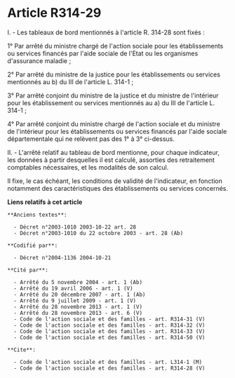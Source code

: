 # Article R314-29

I. - Les tableaux de bord mentionnés à l'article R. 314-28 sont fixés :

1° Par arrêté du ministre chargé de l'action sociale pour les établissements ou services financés par l'aide sociale de
l'Etat ou les organismes d'assurance maladie ;

2° Par arrêté du ministre de la justice pour les établissements ou services mentionnés au b) du III de l'article L. 314-1 ;

3° Par arrêté conjoint du ministre de la justice et du ministre de l'intérieur pour les établissement ou services mentionnés
au a) du III de l'article L. 314-1 ;

4° Par arrêté conjoint du ministre chargé de l'action sociale et du ministre de l'intérieur pour les établissements ou
services financés par l'aide sociale départementale qui ne relèvent pas des 1° à 3° ci-dessus.

II. - L'arrêté relatif au tableau de bord mentionne, pour chaque indicateur, les données à partir desquelles il est calculé,
assorties des retraitement comptables nécessaires, et les modalités de son calcul.

Il fixe, le cas échéant, les conditions de validité de l'indicateur, en fonction notamment des caractéristiques des
établissements ou services concernés.

**Liens relatifs à cet article**

	**Anciens textes**:

	  - Décret n°2003-1010 2003-10-22 art. 28
	  - Décret n°2003-1010 du 22 octobre 2003 - art. 28 (Ab)

	**Codifié par**:

	  - Décret n°2004-1136 2004-10-21

	**Cité par**:

	  - Arrêté du 5 novembre 2004 - art. 1 (Ab)
	  - Arrêté du 19 avril 2006 - art. 1 (V)
	  - Arrêté du 20 décembre 2007 - art. 1 (Ab)
	  - Arrêté du 9 juillet 2009 - art. 1 (V)
	  - Arrêté du 28 novembre 2013 - art. 1 (V)
	  - Arrêté du 28 novembre 2013 - art. 6 (V)
	  - Code de l'action sociale et des familles - art. R314-31 (V)
	  - Code de l'action sociale et des familles - art. R314-32 (V)
	  - Code de l'action sociale et des familles - art. R314-33 (V)
	  - Code de l'action sociale et des familles - art. R314-50 (V)

	**Cite**:

	  - Code de l'action sociale et des familles - art. L314-1 (M)
	  - Code de l'action sociale et des familles - art. R314-28 (V)
